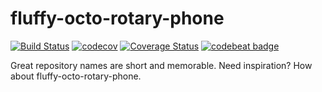 # fluffy-octo-rotary-phone

[![Build Status](https://travis-ci.org/mg6maciej/fluffy-octo-rotary-phone.svg?branch=master)](https://travis-ci.org/mg6maciej/fluffy-octo-rotary-phone)
[![codecov](https://codecov.io/gh/mg6maciej/fluffy-octo-rotary-phone/branch/master/graph/badge.svg)](https://codecov.io/gh/mg6maciej/fluffy-octo-rotary-phone)
[![Coverage Status](https://coveralls.io/repos/github/mg6maciej/fluffy-octo-rotary-phone/badge.svg?branch=master)](https://coveralls.io/github/mg6maciej/fluffy-octo-rotary-phone?branch=master)
[![codebeat badge](https://codebeat.co/badges/b44289ad-c547-402b-bddf-a84d81161688)](https://codebeat.co/projects/github-com-mg6maciej-fluffy-octo-rotary-phone)

Great repository names are short and memorable. Need inspiration? How about fluffy-octo-rotary-phone.
